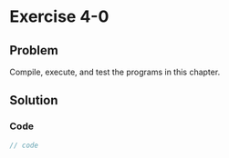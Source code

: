# Exercise 4-0

## Problem
Compile, execute, and test the programs in this chapter.

## Solution

### Code
```Cpp
// code
```
